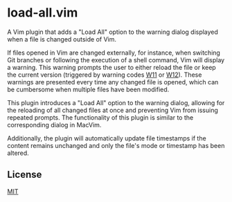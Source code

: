 # load-all.vim

A Vim plugin that adds a "Load All" option to the warning dialog displayed when a file is changed
outside of Vim.

If files opened in Vim are changed externally, for instance, when switching Git branches or
following the execution of a shell command, Vim will display a warning. This warning prompts the
user to either reload the file or keep the current version (triggered by warning codes
[W11](https://neovim.io/doc/user/message.html#W11) or
[W12](https://neovim.io/doc/user/message.html#W12)). These warnings are presented every time any
changed file is opened, which can be cumbersome when multiple files have been modified.

This plugin introduces a "Load All" option to the warning dialog, allowing for the reloading of all
changed files at once and preventing Vim from issuing repeated prompts. The functionality of this
plugin is similar to the corresponding dialog in MacVim.

Additionally, the plugin will automatically update file timestamps if the content remains unchanged
and only the file's mode or timestamp has been altered.

## License

[MIT](./LICENSE)
